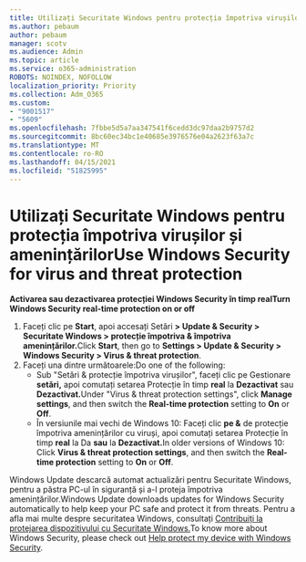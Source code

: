 ```yaml
---
title: Utilizați Securitate Windows pentru protecția împotriva virușilor și amenințărilor
ms.author: pebaum
author: pebaum
manager: scotv
ms.audience: Admin
ms.topic: article
ms.service: o365-administration
ROBOTS: NOINDEX, NOFOLLOW
localization_priority: Priority
ms.collection: Adm_O365
ms.custom:
- "9001517"
- "5609"
ms.openlocfilehash: 7fbbe5d5a7aa347541f6cedd3dc97daa2b9757d2
ms.sourcegitcommit: 8bc60ec34bc1e40685e3976576e04a2623f63a7c
ms.translationtype: MT
ms.contentlocale: ro-RO
ms.lasthandoff: 04/15/2021
ms.locfileid: "51825995"
---
```

# <a name="use-windows-security-for-virus-and-threat-protection"></a><span data-ttu-id="c6b57-102">Utilizați Securitate Windows pentru protecția împotriva virușilor și amenințărilor</span><span class="sxs-lookup"><span data-stu-id="c6b57-102">Use Windows Security for virus and threat protection</span></span>

<span data-ttu-id="c6b57-103">**Activarea sau dezactivarea protecției Windows Security în timp real**</span><span class="sxs-lookup"><span data-stu-id="c6b57-103">**Turn Windows Security real-time protection on or off**</span></span>

1. <span data-ttu-id="c6b57-104">Faceți clic pe **Start**, apoi accesați Setări **> Update & Security > Securitate Windows > protecție împotriva & împotriva amenințărilor.**</span><span class="sxs-lookup"><span data-stu-id="c6b57-104">Click **Start**, then go to **Settings > Update & Security > Windows Security > Virus & threat protection**.</span></span>
2. <span data-ttu-id="c6b57-105">Faceți una dintre următoarele:</span><span class="sxs-lookup"><span data-stu-id="c6b57-105">Do one of the following:</span></span>
    - <span data-ttu-id="c6b57-106">Sub "Setări & protecție împotriva virușilor", faceți clic pe Gestionare **setări,** apoi comutați setarea Protecție în timp **real** la **Dezactivat** sau **Dezactivat.**</span><span class="sxs-lookup"><span data-stu-id="c6b57-106">Under "Virus & threat protection settings", click **Manage settings**, and then switch the **Real-time protection** setting to **On** or **Off**.</span></span>
    - <span data-ttu-id="c6b57-107">În versiunile mai vechi de Windows 10: Faceți clic **pe &** de protecție împotriva amenințărilor cu viruși, apoi comutați setarea Protecție în timp **real** la Da **sau** la **Dezactivat.**</span><span class="sxs-lookup"><span data-stu-id="c6b57-107">In older versions of Windows 10: Click **Virus & threat protection settings**, and then switch the **Real-time protection** setting to **On** or **Off**.</span></span>

<span data-ttu-id="c6b57-108">Windows Update descarcă automat actualizări pentru Securitate Windows, pentru a păstra PC-ul în siguranță și a-l proteja împotriva amenințărilor.</span><span class="sxs-lookup"><span data-stu-id="c6b57-108">Windows Update downloads updates for Windows Security automatically to help keep your PC safe and protect it from threats.</span></span> <span data-ttu-id="c6b57-109">Pentru a afla mai multe despre securitatea Windows, consultați [Contribuiți la protejarea dispozitivului cu Securitate Windows.](https://support.microsoft.com/help/17464/windows-10-help-protect-my-device-with-windows-security)</span><span class="sxs-lookup"><span data-stu-id="c6b57-109">To know more about Windows Security, please check out [Help protect my device with Windows Security](https://support.microsoft.com/help/17464/windows-10-help-protect-my-device-with-windows-security).</span></span>
